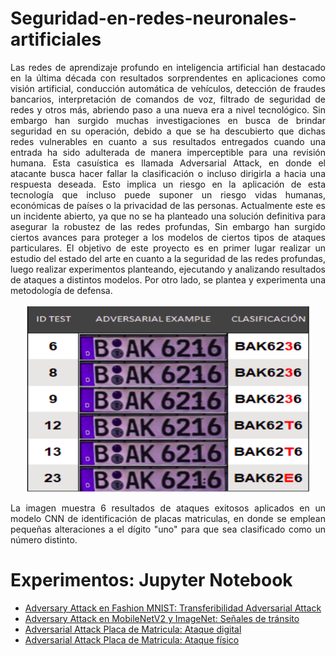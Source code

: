 # Seguridad-en-redes-neuronales-artificiales

<p align="justify"> 
Las redes de aprendizaje profundo en inteligencia artificial han destacado en la última década con resultados sorprendentes en aplicaciones como visión artificial, conducción automática de vehículos, detección de fraudes bancarios, interpretación de comandos de voz, filtrado de seguridad de redes y otros más,  abriendo paso a una nueva era a nivel tecnológico. Sin embargo han surgido muchas investigaciones en busca de brindar seguridad en su operación, debido a que se ha descubierto que dichas redes vulnerables en cuanto a sus resultados entregados cuando una entrada ha sido adulterada de manera imperceptible para una revisión humana. Esta casuística es llamada Adversarial Attack, en donde el atacante busca hacer fallar la clasificación o incluso dirigirla a hacia una respuesta deseada. Esto implica un riesgo en la aplicación de esta tecnología que incluso puede suponer un riesgo vidas humanas, económicas de países o la privacidad de las personas. Actualmente este es un incidente abierto, ya que no se ha planteado una solución definitiva para asegurar la robustez de las redes profundas, Sin embargo han surgido ciertos avances para proteger a los modelos de ciertos tipos de ataques particulares.
El objetivo de este proyecto es en primer lugar realizar un estudio del estado del arte en cuanto a la seguridad de las redes profundas, luego realizar experimentos planteando, ejecutando y analizando resultados de ataques a distintos modelos. Por otro lado, se plantea y experimenta una metodología de defensa.
 </p>

<p align="center">
  <img width="460" height="300" src="/img/attack.png">
</p>

<p align="justify"> 
La imagen muestra 6 resultados de ataques exitosos aplicados en un modelo CNN de identificación de placas matriculas, en donde se emplean pequeñas alteraciones a el dígito "uno" para que sea clasificado como un número distinto.
 </p>

 # Experimentos: Jupyter Notebook
* [Adversary Attack en Fashion MNIST: Transferibilidad Adversarial Attack](/src/adversarie_attack_fashion_mnist.ipynb)
* [Adversary Attack en MobileNetV2 y ImageNet: Señales de tránsito](/src/Adversary_Attack_MobileNetV2_ImageNet.ipynb)
* [Adversarial Attack Placa de Matricula: Ataque digital](/src/Matricula%20ataque%20físico.ipynb)
* [Adversarial Attack Placa de Matricula: Ataque físico](/src/Matricula%20ataque%20físico_impreso.ipynb)
